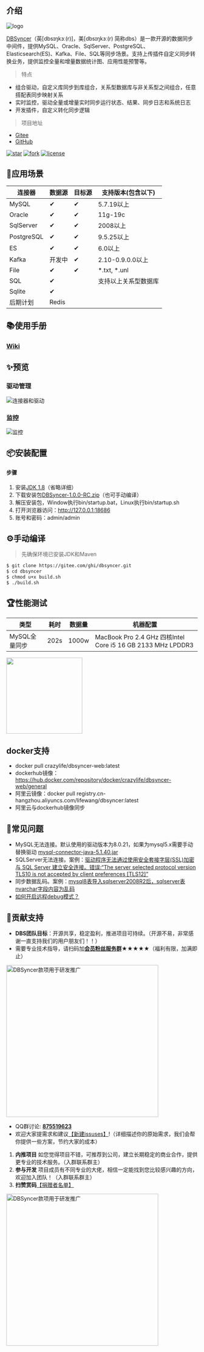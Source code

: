 ## 介绍
![logo](https://gitee.com/ghi/dbsyncer/raw/master/dbsyncer-web/src/main/resources/static/img/logo.png)

[DBSyncer](https://gitee.com/ghi/dbsyncer)（英[dbsɪŋkɜː(r)]，美[dbsɪŋkɜː(r) 简称dbs）是一款开源的数据同步中间件，提供MySQL、Oracle、SqlServer、PostgreSQL、Elasticsearch(ES)、Kafka、File、SQL等同步场景。支持上传插件自定义同步转换业务，提供监控全量和增量数据统计图、应用性能预警等。

> 特点
* 组合驱动，自定义库同步到库组合，关系型数据库与非关系型之间组合，任意搭配表同步映射关系
* 实时监控，驱动全量或增量实时同步运行状态、结果、同步日志和系统日志
* 开发插件，自定义转化同步逻辑

> 项目地址

* [Gitee](https://gitee.com/ghi/dbsyncer "https://gitee.com/ghi/dbsyncer")  
* [GitHub](https://github.com/86dbs/dbsyncer "https://github.com/86dbs/dbsyncer")

[![star](https://gitee.com/ghi/dbsyncer/badge/star.svg?theme=dark)](https://gitee.com/ghi/dbsyncer/stargazers)
[![fork](https://gitee.com/ghi/dbsyncer/badge/fork.svg?theme=dark)](https://gitee.com/ghi/dbsyncer/members)
[![license](https://img.shields.io/github/license/mashape/apistatus.svg)](https://gitee.com/ghi/dbsyncer/blob/master/LICENSE)

## 🌈应用场景
| 连接器        | 数据源 | 目标源 | 支持版本(包含以下)            |
|------------|---|---|-----------------------|
| MySQL      | ✔ |  ✔ | 5.7.19以上              |
| Oracle     | ✔ |  ✔ | 11g-19c |
| SqlServer  | ✔ |  ✔ | 2008以上                |
| PostgreSQL | ✔ |  ✔ | 9.5.25以上              |
| ES         | ✔ |  ✔ | 6.0以上                 |
| Kafka      | 开发中 |  ✔ | 2.10-0.9.0.0以上        |
| File       | ✔ |  ✔ | *.txt, *.unl          |
| SQL        | ✔ |  | 支持以上关系型数据库            |
| Sqlite     | ✔ |   |                       |
| 后期计划       | Redis | |                       |

## 📚使用手册
### [Wiki](https://gitee.com/ghi/dbsyncer/wikis "https://gitee.com/ghi/dbsyncer/wikis")

## ✨预览
### 驱动管理
![连接器和驱动](https://images.gitee.com/uploads/images/2021/0903/003755_01016fc1_376718.png "驱动管理.png")

### 监控
![监控](https://foruda.gitee.com/images/1694424923138969858/111e55e0_376718.png "监控")

## 📦安装配置
#### 步骤
1. 安装[JDK 1.8](https://www.oracle.com/java/technologies/jdk8-downloads.html)（省略详细）
2. 下载安装包[DBSyncer-1.0.0-RC.zip](https://gitee.com/ghi/dbsyncer/releases)（也可手动编译）
3. 解压安装包，Window执行bin/startup.bat，Linux执行bin/startup.sh
4. 打开浏览器访问：http://127.0.0.1:18686
5. 账号和密码：admin/admin

## ⚙️手动编译
> 先确保环境已安装JDK和Maven
```bash
$ git clone https://gitee.com/ghi/dbsyncer.git
$ cd dbsyncer
$ chmod u+x build.sh
$ ./build.sh
```
## 🏆性能测试
|  类型 | 耗时 | 数据量 |  机器配置 |
|---|---|---|---|
|  MySQL全量同步 | 202s  |  1000w |  MacBook Pro 2.4 GHz 四核Intel Core i5 16 GB 2133 MHz LPDDR3 |

<img src="https://foruda.gitee.com/images/1660034515191434708/屏幕截图.png" width="200" height="200" />

## docker支持
* docker pull crazylife/dbsyncer-web:latest
* dockerhub镜像：https://hub.docker.com/repository/docker/crazylife/dbsyncer-web/general
* 阿里云镜像：docker pull registry.cn-hangzhou.aliyuncs.com/lifewang/dbsyncer:latest
* 阿里云与dockerhub镜像同步

## 🐞常见问题
* MySQL无法连接。默认使用的驱动版本为8.0.21，如果为mysql5.x需要手动替换驱动 [mysql-connector-java-5.1.40.jar](https://gitee.com/ghi/dbsyncer/attach_files) 
* SQLServer无法连接。案例：[驱动程序无法通过使用安全套接字层(SSL)加密与 SQL Server 建立安全连接。错误:“The server selected protocol version TLS10 is not accepted by client preferences [TLS12]”](https://gitee.com/ghi/dbsyncer/issues/I4PL46?from=project-issue) 
* 同步数据乱码。案例：[mysql8表导入sqlserver2008R2后，sqlserver表nvarchar字段内容为乱码](https://gitee.com/ghi/dbsyncer/issues/I4JXY0) 
* [如何开启远程debug模式？](https://gitee.com/ghi/dbsyncer/issues/I63F6R)  

## 🤝贡献支持
*  **DBS团队目标**：开源共享，稳定盈利，推进项目可持续。（开源不易，非常感谢一直支持我们的用户朋友们！！）
* 需要专业技术指导，请扫码加[**会员粉丝服务群**](https://gitee.com/ghi/dbsyncer/wikis/%E4%BC%9A%E5%91%98%E7%B2%89%E4%B8%9D%E6%9C%8D%E5%8A%A1%E7%BE%A4?sort_id=9604090)★★★★★（福利有限，加满即止）

<img src="https://foruda.gitee.com/images/1710433533728877903/c79fd442_376718.png" title="DBSyncer款项用于研发推广" height="400" />

* QQ群讨论: **[875519623](//shang.qq.com/wpa/qunwpa?idkey=fce8d51b264130bac5890674e7db99f82f7f8af3f790d49fcf21eaafc8775f2a)**
* 欢迎大家提需求和建议[【新建issuses】](https://gitee.com/ghi/dbsyncer/issues/new?issue%5Bassignee_id%5D=0&issue%5Bmilestone_id%5D=0)!（详细描述你的原始需求，我们会帮你提供一些方案，节约大家的成本）
1.  **内推项目** 如您觉得项目不错，可推荐到公司，建立长期稳定的商业合作，提供更专业的技术服务。（入群联系群主）
2.  **参与开发** 项目成员有不同专业的大佬，相信一定能找到您比较感兴趣的方向，欢迎加入团队！（入群联系群主）
3.  **扫赞赏码**[【捐赠者名单】](https://gitee.com/ghi/dbsyncer/issues/I4HL3C) 

<img src="https://foruda.gitee.com/images/1710433659737550167/452d76c9_376718.png" title="DBSyncer款项用于研发推广" height="400" />